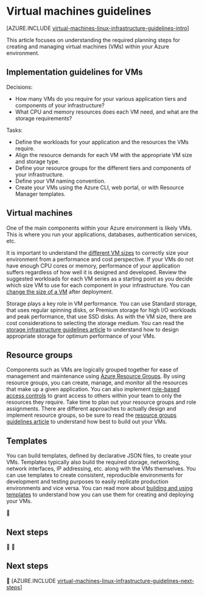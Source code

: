 <properties
	pageTitle="Linux Virtual Machines Guidelines | Azure"
	description="Learn about the key design and implementation guidelines for deploying Linux virtual machines into Azure"
	documentationCenter=""
	services="virtual-machines-linux"
	authors="iainfoulds"
	manager="timlt"
	editor=""
	tags="azure-resource-manager"/>

<tags
	ms.service="virtual-machines-linux"
	ms.workload="infrastructure-services"
	ms.tgt_pltfrm="vm-linux"
	ms.devlang="na"
	ms.topic="article"
	ms.date="09/08/2016"
	wacn.date=""
	ms.author="iainfou"/>

# Virtual machines guidelines

[AZURE.INCLUDE [virtual-machines-linux-infrastructure-guidelines-intro](../../includes/virtual-machines-linux-infrastructure-guidelines-intro.md)] 

This article focuses on understanding the required planning steps for creating and managing virtual machines (VMs) within your Azure environment.

## Implementation guidelines for VMs
Decisions:

- How many VMs do you require for your various application tiers and components of your infrastructure?
- What CPU and memory resources does each VM need, and what are the storage requirements?

Tasks:

- Define the workloads for your application and the resources the VMs require.
- Align the resource demands for each VM with the appropriate VM size and storage type.
- Define your resource groups for the different tiers and components of your infrastructure.
- Define your VM naming convention.
- Create your VMs using the Azure CLI, web portal, or with Resource Manager templates.

## Virtual machines

One of the main components within your Azure environment is likely VMs. This is where you run your applications, databases, authentication services, etc.

It is important to understand the [different VM sizes](/documentation/articles/virtual-machines-linux-sizes/) to correctly size your environment from a performance and cost perspective. If your VMs do not have enough CPU cores or memory, performance of your application suffers regardless of how well it is designed and developed. Review the suggested workloads for each VM series as a starting point as you decide which size VM to use for each component in your infrastructure. You can [change the size of a VM](/documentation/articles/virtual-machines-linux-change-vm-size/) after deployment.

Storage plays a key role in VM performance. You can use Standard storage, that uses regular spinning disks, or Premium storage for high I/O workloads and peak performance, that use SSD disks. As with the VM size, there are cost considerations to selecting the storage medium. You can read the [storage infrastructure guidelines article](/documentation/articles/virtual-machines-linux-infrastructure-storage-solutions-guidelines/) to understand how to design appropriate storage for optimum performance of your VMs.


## Resource groups
Components such as VMs are logically grouped together for ease of management and maintenance using [Azure Resource Groups](/documentation/articles/resource-group-overview/). By using resource groups, you can create, manage, and monitor all the resources that make up a given application. You can also implement [role-based access controls](/documentation/articles/role-based-access-control-what-is/) to grant access to others within your team to only the resources they require. Take time to plan out your resource groups and role assignments. There are different approaches to actually design and implement resource groups, so be sure to read the [resource groups guidelines article](/documentation/articles/virtual-machines-linux-infrastructure-resource-groups-guidelines/) to understand how best to build out your VMs.


## Templates 
You can build templates, defined by declarative JSON files, to create your VMs. Templates typically also build the required storage, networking, network interfaces, IP addressing, etc. along with the VMs themselves. You can use templates to create consistent, reproducible environments for development and testing purposes to easily replicate production environments and vice versa. You can read more about [building and using templates](/documentation/articles/resource-group-overview/#template-deployment) to understand how you can use them for creating and deploying your VMs.



## Next steps


## <a name="next-steps"></a>Next steps

[AZURE.INCLUDE [virtual-machines-linux-infrastructure-guidelines-next-steps](../../includes/virtual-machines-linux-infrastructure-guidelines-next-steps.md)]